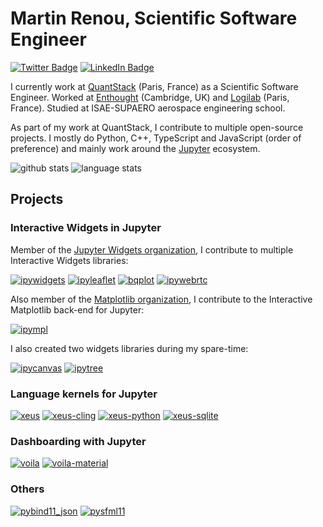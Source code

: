 # Martin Renou, Scientific Software Engineer

[![Twitter Badge](https://img.shields.io/twitter/follow/martinRenou?style=flat-square&logo=Twitter&logoColor=white&color=cornflowerblue)](https://twitter.com/martinRenou)
[![LinkedIn Badge](https://img.shields.io/badge/My-LinkedIn-blue?style=flat-square&logo=LinkedIn&logoColor=white&color=cornflowerblue)](https://www.linkedin.com/in/martin-renou)

I currently work at [QuantStack](https://quantstack.net) (Paris, France) as a Scientific Software Engineer. Worked at [Enthought](https://github.com/Enthought) (Cambridge, UK) and [Logilab](https://github.com/logilab) (Paris, France). Studied at ISAE-SUPAERO aerospace engineering school.

As part of my work at QuantStack, I contribute to multiple open-source projects. I mostly do Python, C++, TypeScript and JavaScript (order of preference) and mainly work around the [Jupyter](https://jupyter.org) ecosystem.

![github stats](https://github-readme-stats.vercel.app/api?username=martinRenou&show_icons=true)
![language stats](https://github-readme-stats.vercel.app/api/top-langs/?username=martinRenou&layout=compact&hide=Jupyter%20Notebook)

## Projects

### Interactive Widgets in Jupyter

Member of the [Jupyter Widgets organization](https://github.com/jupyter-widgets), I contribute to multiple Interactive Widgets libraries:

[![ipywidgets](https://github-readme-stats.vercel.app/api/pin/?username=jupyter-widgets&repo=ipywidgets&show_owner=true)](https://github.com/jupyter-widgets/ipywidgets)
[![ipyleaflet](https://github-readme-stats.vercel.app/api/pin/?username=jupyter-widgets&repo=ipyleaflet&show_owner=true)](https://github.com/jupyter-widgets/ipyleaflet)
[![bqplot](https://github-readme-stats.vercel.app/api/pin/?username=bqplot&repo=bqplot&show_owner=true)](https://github.com/bqplot/bqplot)
[![ipywebrtc](https://github-readme-stats.vercel.app/api/pin/?username=maartenBreddels&repo=ipywebrtc&show_owner=true)](https://github.com/maartenBreddels/ipywebrtc)

Also member of the [Matplotlib organization](https://github.com/matplotlib), I contribute to the Interactive Matplotlib back-end for Jupyter:

[![ipympl](https://github-readme-stats.vercel.app/api/pin/?username=matplotlib&repo=ipympl&show_owner=true)](https://github.com/matplotlib/ipympl)

I also created two widgets libraries during my spare-time:

[![ipycanvas](https://github-readme-stats.vercel.app/api/pin/?username=martinRenou&repo=ipycanvas&show_owner=true)](https://github.com/martinRenou/ipycanvas)
[![ipytree](https://github-readme-stats.vercel.app/api/pin/?username=QuantStack&repo=ipytree&show_owner=true)](https://github.com/QuantStack/ipytree)

### Language kernels for Jupyter

[![xeus](https://github-readme-stats.vercel.app/api/pin/?username=jupyter-xeus&repo=xeus&show_owner=true)](https://github.com/jupyter-xeus/xeus)
[![xeus-cling](https://github-readme-stats.vercel.app/api/pin/?username=jupyter-xeus&repo=xeus-cling&show_owner=true)](https://github.com/jupyter-xeus/xeus-cling)
[![xeus-python](https://github-readme-stats.vercel.app/api/pin/?username=jupyter-xeus&repo=xeus-python&show_owner=true)](https://github.com/jupyter-xeus/xeus-python)
[![xeus-sqlite](https://github-readme-stats.vercel.app/api/pin/?username=jupyter-xeus&repo=xeus-sqlite&show_owner=true)](https://github.com/jupyter-xeus/xeus-sqlite)

### Dashboarding with Jupyter

[![voila](https://github-readme-stats.vercel.app/api/pin/?username=voila-dashboards&repo=voila&show_owner=true)](https://github.com/voila-dashboards/voila)
[![voila-material](https://github-readme-stats.vercel.app/api/pin/?username=voila-dashboards&repo=voila-material&show_owner=true)](https://github.com/voila-dashboards/voila-material)

### Others

[![pybind11_json](https://github-readme-stats.vercel.app/api/pin/?username=pybind&repo=pybind11_json&show_owner=true)](https://github.com/pybind/pybind11_json)
[![pysfml11](https://github-readme-stats.vercel.app/api/pin/?username=martinRenou&repo=pysfml11&show_owner=true)](https://github.com/martinRenou/pysfml11)
